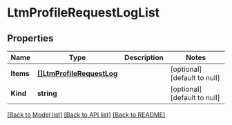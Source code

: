 # LtmProfileRequestLogList

## Properties
Name | Type | Description | Notes
------------ | ------------- | ------------- | -------------
**Items** | [**[]LtmProfileRequestLog**](ltm_profile_requestLog.md) |  | [optional] [default to null]
**Kind** | **string** |  | [optional] [default to null]

[[Back to Model list]](../README.md#documentation-for-models) [[Back to API list]](../README.md#documentation-for-api-endpoints) [[Back to README]](../README.md)


